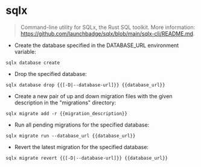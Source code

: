# sqlx

> Command-line utility for SQLx, the Rust SQL toolkit.
> More information: <https://github.com/launchbadge/sqlx/blob/main/sqlx-cli/README.md>.

- Create the database specified in the DATABASE_URL environment variable:

`sqlx database create`

- Drop the specified database:

`sqlx database drop {{[-D|--database-url]}} {{database_url}}`

- Create a new pair of up and down migration files with the given description in the "migrations" directory:

`sqlx migrate add -r {{migration_description}}`

- Run all pending migrations for the specified database:

`sqlx migrate run --database_url {{database_url}}`

- Revert the latest migration for the specified database:

`sqlx migrate revert {{[-D|--database-url]}} {{database_url}}`
